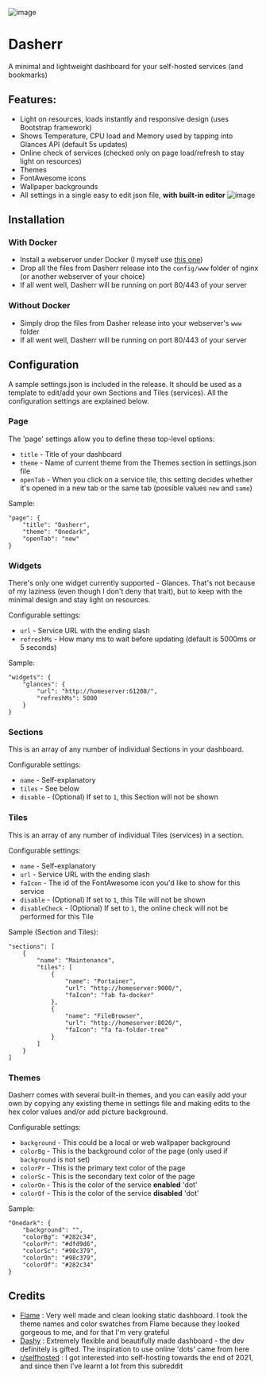 ![image](https://user-images.githubusercontent.com/5120628/199825180-c7130c78-2e36-475b-a2d7-7c04c71ed513.png)

# Dasherr
A minimal and lightweight dashboard for your self-hosted services (and bookmarks)

## Features:
- Light on resources, loads instantly and responsive design (uses Bootstrap framework)
- Shows Temperature, CPU load and Memory used by tapping into Glances API (default 5s updates)
- Online check of services (checked only on page load/refresh to stay light on resources)
- Themes
- FontAwesome icons
- Wallpaper backgrounds
- All settings in a single easy to edit json file, **with built-in editor**
![image](https://user-images.githubusercontent.com/5120628/201361287-b293b6fc-f3fd-4e3b-bb2b-44a265c0747a.png)

## Installation
### With Docker
- Install a webserver under Docker (I myself use [this one](https://hub.docker.com/r/linuxserver/nginx))
- Drop all the files from Dasherr release into the `config/www` folder of nginx (or another webserver of your choice)
- If all went well, Dasherr will be running on port 80/443 of your server

### Without Docker
- Simply drop the files from Dasher release into your webserver's `www` folder
- If all went well, Dasherr will be running on port 80/443 of your server

## Configuration
A sample settings.json is included in the release. It should be used as a template to edit/add your own Sections and Tiles (services). All the configuration settings are explained below.

### Page
The 'page' settings allow you to define these top-level options:
- `title` - Title of your dashboard
- `theme` - Name of current theme from the Themes section in settings.json file
- `openTab` - When you click on a service tile, this setting decides whether it's opened in a new tab or the same tab (possible values `new` and `same`)

Sample:
```
"page": {
	"title": "Dasherr",
	"theme": "Onedark",
	"openTab": "new"
}
```

### Widgets
There's only one widget currently supported - Glances. That's not because of my laziness (even though I don't deny that trait), but to keep with the minimal design and stay light on resources.

Configurable settings:
- `url` - Service URL with the ending slash
- `refreshMs` - How many ms to wait before updating (default is 5000ms or 5 seconds)

Sample:
```
"widgets": {
	"glances": {
		"url": "http://homeserver:61208/",
		"refreshMs": 5000
	}
}
```

### Sections
This is an array of any number of individual Sections in your dashboard.

Configurable settings:
- `name` - Self-explanatory
- `tiles` - See below
- `disable` - (Optional) If set to `1`, this Section will not be shown

### Tiles
This is an array of any number of individual Tiles (services) in a section.

Configurable settings:
- `name` - Self-explanatory
- `url` - Service URL with the ending slash
- `faIcon` - The id of the FontAwesome icon you'd like to show for this service
- `disable` - (Optional) If set to `1`, this Tile will not be shown
- `disableCheck` - (Optional) If set to `1`, the online check will not be performed for this Tile

Sample (Section and Tiles):
```
"sections": [
	{
		"name": "Maintenance",
		"tiles": [
			{
				"name": "Portainer",
				"url": "http://homeserver:9000/",
				"faIcon": "fab fa-docker"
			},
			{
				"name": "FileBrowser",
				"url": "http://homeserver:8020/",
				"faIcon": "fa fa-folder-tree"
			}
		]
	}
]
```

### Themes
Dasherr comes with several built-in themes, and you can easily add your own by copying any existing theme in settings file and making edits to the hex color values and/or add picture background.

Configurable settings:
- `background` - This could be a local or web wallpaper background
- `colorBg` - This is the background color of the page (only used if `background` is not set)
- `colorPr` - This is the primary text color of the page
- `colorSc` - This is the secondary text color of the page
- `colorOn` - This is the color of the service **enabled** 'dot'
- `colorOf` - This is the color of the service **disabled** 'dot'

Sample:
```
"Onedark": {
	"background": "",
	"colorBg": "#282c34",
	"colorPr": "#dfd9d6",
	"colorSc": "#98c379",
	"colorOn": "#98c379",
	"colorOf": "#282c34"
}
``` 

## Credits
- [Flame](https://github.com/jordanm88/flame-dashboard) : Very well made and clean looking static dashboard. I took the theme names and color swatches from Flame because they looked gorgeous to me, and for that I'm very grateful
- [Dashy](https://github.com/lissy93/dashy) : Extremely flexible and beautifully made dashboard - the dev definitely is gifted. The inspiration to use online 'dots' came from here
- [r/selfhosted](https://www.reddit.com/r/selfhosted/) : I got interested into self-hosting towards the end of 2021, and since then I've learnt a lot from this subreddit
